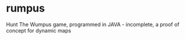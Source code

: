 # rumpus
Hunt The Wumpus game, programmed in JAVA - incomplete, a proof of concept for dynamic maps
